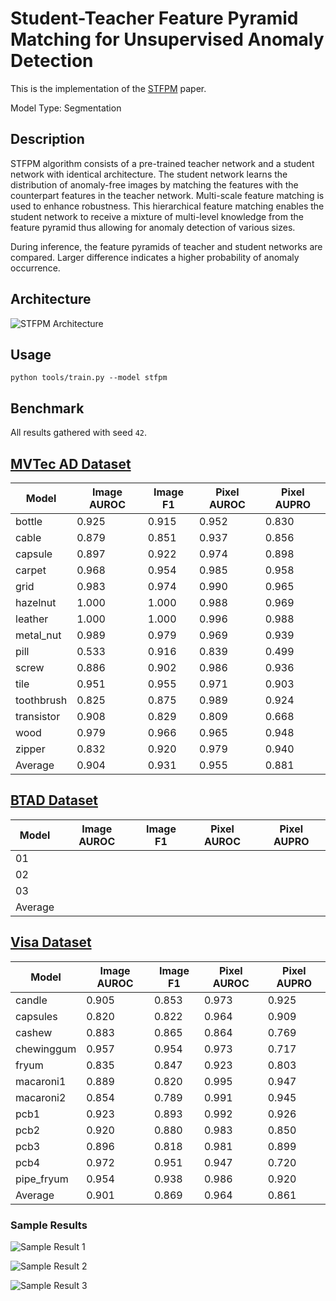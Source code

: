 # Student-Teacher Feature Pyramid Matching for Unsupervised Anomaly Detection

This is the implementation of the [STFPM](https://arxiv.org/pdf/2103.04257.pdf) paper.

Model Type: Segmentation

## Description

STFPM algorithm consists of a pre-trained teacher network and a student network with identical architecture. The student network learns the distribution of anomaly-free images by matching the features with the counterpart features in the teacher network. Multi-scale feature matching is used to enhance robustness. This hierarchical feature matching enables the student network to receive a mixture of multi-level knowledge from the feature pyramid thus allowing for anomaly detection of various sizes.

During inference, the feature pyramids of teacher and student networks are compared. Larger difference indicates a higher probability of anomaly occurrence.

## Architecture

![STFPM Architecture](https://raw.githubusercontent.com/openvinotoolkit/anomalib/main/docs/source/images/stfpm/architecture.jpg "STFPM Architecture")

## Usage

`python tools/train.py --model stfpm`

## Benchmark

All results gathered with seed `42`.

## [MVTec AD Dataset](https://www.mvtec.com/company/research/datasets/mvtec-ad)

| Model      | Image AUROC | Image F1 | Pixel AUROC | Pixel AUPRO |
| ---------- | ----------- | -------- | ----------- | ----------- |
| bottle     | 0.925       | 0.915    | 0.952       | 0.830       |
| cable      | 0.879       | 0.851    | 0.937       | 0.856       |
| capsule    | 0.897       | 0.922    | 0.974       | 0.898       |
| carpet     | 0.968       | 0.954    | 0.985       | 0.958       |
| grid       | 0.983       | 0.974    | 0.990       | 0.965       |
| hazelnut   | 1.000       | 1.000    | 0.988       | 0.969       |
| leather    | 1.000       | 1.000    | 0.996       | 0.988       |
| metal_nut  | 0.989       | 0.979    | 0.969       | 0.939       |
| pill       | 0.533       | 0.916    | 0.839       | 0.499       |
| screw      | 0.886       | 0.902    | 0.986       | 0.936       |
| tile       | 0.951       | 0.955    | 0.971       | 0.903       |
| toothbrush | 0.825       | 0.875    | 0.989       | 0.924       |
| transistor | 0.908       | 0.829    | 0.809       | 0.668       |
| wood       | 0.979       | 0.966    | 0.965       | 0.948       |
| zipper     | 0.832       | 0.920    | 0.979       | 0.940       |
| Average    | 0.904       | 0.931    | 0.955       | 0.881       |

## [BTAD Dataset](https://www.mvtec.com/company/research/datasets/mvtec-ad)

| Model   | Image AUROC | Image F1 | Pixel AUROC | Pixel AUPRO |
| ------- | ----------- | -------- | ----------- | ----------- |
| 01      |             |          |             |             |
| 02      |             |          |             |             |
| 03      |             |          |             |             |
| Average |             |          |             |             |

## [Visa Dataset](https://github.com/amazon-science/spot-diff)

| Model      | Image AUROC | Image F1 | Pixel AUROC | Pixel AUPRO |
| ---------- | ----------- | -------- | ----------- | ----------- |
| candle     | 0.905       | 0.853    | 0.973       | 0.925       |
| capsules   | 0.820       | 0.822    | 0.964       | 0.909       |
| cashew     | 0.883       | 0.865    | 0.864       | 0.769       |
| chewinggum | 0.957       | 0.954    | 0.973       | 0.717       |
| fryum      | 0.835       | 0.847    | 0.923       | 0.803       |
| macaroni1  | 0.889       | 0.820    | 0.995       | 0.947       |
| macaroni2  | 0.854       | 0.789    | 0.991       | 0.945       |
| pcb1       | 0.923       | 0.893    | 0.992       | 0.926       |
| pcb2       | 0.920       | 0.880    | 0.983       | 0.850       |
| pcb3       | 0.896       | 0.818    | 0.981       | 0.899       |
| pcb4       | 0.972       | 0.951    | 0.947       | 0.720       |
| pipe_fryum | 0.954       | 0.938    | 0.986       | 0.920       |
| Average    | 0.901       | 0.869    | 0.964       | 0.861       |

### Sample Results

![Sample Result 1](https://raw.githubusercontent.com/openvinotoolkit/anomalib/main/docs/source/images/stfpm/results/0.png "Sample Result 1")

![Sample Result 2](https://raw.githubusercontent.com/openvinotoolkit/anomalib/main/docs/source/images/stfpm/results/1.png "Sample Result 2")

![Sample Result 3](https://raw.githubusercontent.com/openvinotoolkit/anomalib/main/docs/source/images/stfpm/results/2.png "Sample Result 3")
